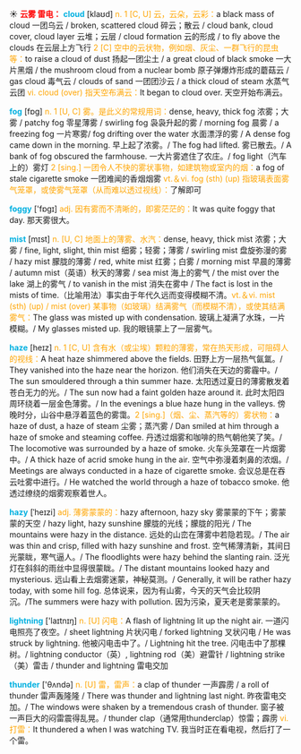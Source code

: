 ☀ <font color="red">**云雾 雷电：**</font>
<font color="sky blue">**cloud**</font> [klaʊd] 
<font color="orange">n. 1 [C, U] 云，云朵，云彩：</font>a black mass of cloud 一团乌云 / broken, scattered cloud 碎云；散云 / cloud bank, cloud cover, cloud layer 云堆；云层 / cloud formation 云的形成 / to fly above the clouds 在云层上方飞行 <font color="orange">2 [C] 空中的云状物，例如烟、灰尘、一群飞行的昆虫等：</font>to raise a cloud of dust 扬起一团尘土 / a great cloud of black smoke 一大片黑烟 / the mushroom cloud from a nuclear bomb 原子弹爆炸形成的蘑菇云 / gas cloud 毒气云 / clouds of sand 一团团沙云 / a thick cloud of steam 水蒸气云团 <font color="orange">vi. cloud (over) 指天空布满云：</font>It began to cloud over. 天空开始布满云。

<font color="sky blue">**fog**</font> [fɒɡ] 
<font color="orange">n. 1 [U, C] 雾。是此义的常规用词：</font>dense, heavy, thick fog 浓雾；大雾 / patchy fog 零星薄雾 / swirling fog 袅袅升起的雾 / morning fog 晨雾 / a freezing fog 一片寒雾/ fog drifting over the water 水面漂浮的雾 / A dense fog came down in the morning. 早上起了浓雾。/ The fog had lifted. 雾已散去。/ A bank of fog obscured the farmhouse. 一大片雾遮住了农庄。/ fog light（汽车上的）雾灯 <font color="orange">2 [sing.] 一团令人不快的雾状事物，如建筑物或室内的烟：</font>a fog of stale cigarette smoke 一团难闻的香烟烟雾 <font color="orange">vt.＆vi. fog (sth) (up) 指玻璃表面雾气笼罩，或使雾气笼罩（从而难以透过视线）：</font>了解即可

<font color="sky blue">**foggy**</font> ['fɒɡɪ] 
<font color="orange">adj. 因有雾而不清晰的，即雾茫茫的：</font>It was quite foggy that day. 那天雾很大。

<font color="sky blue">**mist**</font> [mɪst] 
<font color="orange">n. [U, C] 地面上的薄雾、水汽：</font>dense, heavy, thick mist 浓雾；大雾 / fine, light, slight, thin mist 细雾；轻雾；薄雾 / swirling mist 盘旋弥漫的雾 / hazy mist 朦胧的薄雾 / red, white mist 红雾；白雾 / morning mist 早晨的薄雾 / autumn mist（英语）秋天的薄雾 / sea mist 海上的雾气 / the mist over the lake 湖上的雾气 / to vanish in the mist 消失在雾中 / The fact is lost in the mists of time.（比喻用法）事实由于年代久远而变得模糊不清。<font color="orange">vt.＆vi. mist (sth) (up) / mist (over) 某事物（如玻璃）结满雾气（而模糊不清），或使其结满雾气：</font>The glass was misted up with condensation. 玻璃上凝满了水珠，一片模糊。/ My glasses misted up. 我的眼镜蒙上了一层雾气。
           
<font color="sky blue">**haze**</font> [heɪz]
<font color="orange">n. 1 [C, U] 含有水（或尘埃）颗粒的薄雾，常在热天形成，可阻碍人的视线：</font>A heat haze shimmered above the fields. 田野上方一层热气氤氲。/ They vanished into the haze near the horizon. 他们消失在天边的雾霾中。/ The sun smouldered through a thin summer haze. 太阳透过夏日的薄雾散发着苍白无力的光。/ The sun now had a faint golden haze around it. 此时太阳四周环绕着一层金色薄雾。/ In the evenings a blue haze hung in the valleys. 傍晚时分，山谷中悬浮着蓝色的雾霭。<font color="orange">2 [sing.]（烟、尘、蒸汽等的）雾状物：</font>a haze of dust, a haze of steam 尘雾；蒸汽雾 / Dan smiled at him through a haze of smoke and steaming coffee. 丹透过烟雾和咖啡的热气朝他笑了笑。/ The locomotive was surrounded by a haze of smoke. 火车头笼罩在一片烟雾中。/ A thick haze of acrid smoke hung in the air. 空气中弥漫着刺鼻的浓烟。/ Meetings are always conducted in a haze of cigarette smoke. 会议总是在吞云吐雾中进行。/ He watched the world through a haze of tobacco smoke. 他透过缭绕的烟雾观察着世人。
           
<font color="sky blue">**hazy**</font> [ˈheɪzi]
<font color="orange">adj. 薄雾蒙蒙的：</font>hazy afternoon, hazy sky 雾蒙蒙的下午；雾蒙蒙的天空 / hazy light, hazy sunshine 朦胧的光线；朦胧的阳光 / The mountains were hazy in the distance. 远处的山峦在薄雾中若隐若现。/ The air was thin and crisp, filled with hazy sunshine and frost. 空气稀薄清新，其间日光蒙眬，寒气逼人。/ The floodlights were hazy behind the slanting rain. 泛光灯在斜斜的雨丝中显得很蒙眬。/ The distant mountains looked hazy and mysterious. 远山看上去烟雾迷蒙，神秘莫测。/ Generally, it will be rather hazy today, with some hill fog. 总体说来，因为有山雾，今天的天气会比较阴沉。/The summers were hazy with pollution. 因为污染，夏天老是雾蒙蒙的。

<font color="sky blue">**lightning**</font> ['laɪtnɪŋ] 
<font color="orange">n. [U] 闪电：</font>A flash of lightning lit up the night air. 一道闪电照亮了夜空。/ sheet lightning 片状闪电 / forked lightning 叉状闪电 / He was struck by lightning. 他被闪电击中了。/ Lightning hit the tree. 闪电击中了那棵树。/ lightning conductor（英）, lightning rod（美）避雷针 / lightning strike（美）雷击 / thunder and lightning 雷电交加

<font color="sky blue">**thunder**</font> ['θʌndə] 
<font color="orange">n. [U] 雷，雷声：</font>a clap of thunder 一声霹雳 / a roll of thunder 雷声轰隆隆 / There was thunder and lightning last night. 昨夜雷电交加。/ The windows were shaken by a tremendous crash of thunder. 窗子被一声巨大的闷雷震得乱晃。/ thunder clap（通常用thunderclap）惊雷；霹雳 <font color="orange">vi. 打雷：</font>It thundered a when I was watching TV. 我当时正在看电视，然后打了一个雷。
